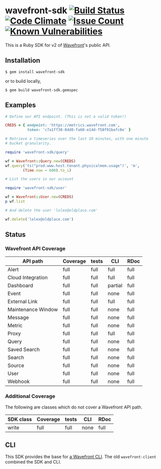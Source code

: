 # wavefront-sdk [![Build Status](https://travis-ci.org/snltd/wavefront-sdk.svg?branch=master)](https://travis-ci.org/snltd/wavefront-sdk) [![Code Climate](https://codeclimate.com/github/snltd/wavefront-sdk/badges/gpa.svg)](https://codeclimate.com/github/snltd/wavefront-sdk) [![Issue Count](https://codeclimate.com/github/snltd/wavefront-sdk/badges/issue_count.svg)](https://codeclimate.com/github/snltd/wavefront-sdk) [![Known Vulnerabilities](https://snyk.io/test/github/snltd/wavefront-sdk/badge.svg)](https://snyk.io/test/github/snltd/wavefront-sdk)

This is a Ruby SDK for v2 of
[Wavefront](https://www.wavefront.com/)'s public API.

## Installation

```
$ gem install wavefront-sdk
```

or to build locally,

```
$ gem build wavefront-sdk.gemspec
```

## Examples


```ruby
# Define our API endpoint. (This is not a valid token!)

CREDS = { endpoint: 'https://metrics.wavefront.com',
          token: 'c7a1ff30-0dd8-fa60-e14d-f58f91bafc0e' }

# Retrieve a timeseries over the last 10 minutes, with one minute
# bucket granularity.

require 'wavefront-sdk/query'

wf = Wavefront::Query.new(CREDS)
wf.query('ts("prod.www.host.tenant.physicalmem.usage")', 'm',
        (Time.now - 600).to_i)

# List the users in our account

require 'wavefront-sdk/user'

wf = Wavefront::User.new(CREDS)
p wf.list

# And delete the user 'lolex@oldplace.com'

wf.delete('lolex@oldplace.com')
```

## Status

### Wavefront API Coverage

| API path           | Coverage | tests | CLI     | RDoc |
| ------------------ | -------- | ----- | ------- | ---- |
| Alert              | full     | full  | full    | full |
| Cloud Integration  | full     | full  | full    | full |
| Dashboard          | full     | full  | partial | full |
| Event              | full     | full  | none    | full |
| External Link      | full     | full  | full    | full |
| Maintenance Window | full     | full  | none    | full |
| Message            | full     | full  | none    | full |
| Metric             | full     | full  | none    | full |
| Proxy              | full     | full  | full    | full |
| Query              | full     | full  | none    | full |
| Saved Search       | full     | full  | none    | full |
| Search             | full     | full  | none    | full |
| Source             | full     | full  | none    | full |
| User               | full     | full  | none    | full |
| Webhook            | full     | full  | none    | full |

### Additional Coverage

The following are classes which do not cover a Wavefront API path.

| SDK class | Coverage | tests | CLI  | RDoc |
| --------- | -------- | ----- | ---- | ---- |
| write     | full     | full  | none | full |


## CLI

This SDK provides the base for [a Wavefront
CLI](https://github.com/snltd/wavefront-cli). The old
`wavefront-client` combined the SDK and CLI.

